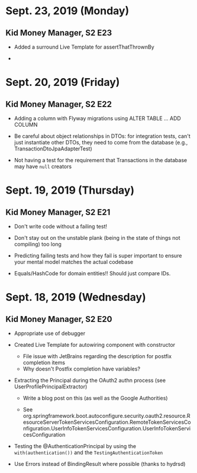 # Sept. 23, 2019 (Monday)

## Kid Money Manager, S2 E23

* Added a surround Live Template for assertThatThrownBy

* 

# Sept. 20, 2019 (Friday)

## Kid Money Manager, S2 E22

* Adding a column with Flyway migrations using ALTER TABLE ... ADD COLUMN

* Be careful about object relationships in DTOs: for integration tests, can't just instantiate other DTOs,
  they need to come from the database (e.g., TransactionDtoJpaAdapterTest)

* Not having a test for the requirement that Transactions in the database may have `null` creators

# Sept. 19, 2019 (Thursday)

## Kid Money Manager, S2 E21

* Don't write code without a failing test!

* Don't stay out on the unstable plank (being in the state of things not compiling) too long

* Predicting failing tests and how they fail is super important to ensure your mental model matches
  the actual codebase

* Equals/HashCode for domain entities!! Should just compare IDs.

# Sept. 18, 2019 (Wednesday)

## Kid Money Manager, S2 E20

* Appropriate use of debugger

* Created Live Template for autowiring component with constructor

  * File issue with JetBrains regarding the description for postfix completion items
  * Why doesn't Postfix completion have variables?

* Extracting the Principal during the OAuth2 authn process (see UserProfilePrincipalExtractor)

  * Write a blog post on this (as well as the Google Authorities)
  
  * See org.springframework.boot.autoconfigure.security.oauth2.resource.ResourceServerTokenServicesConfiguration.RemoteTokenServicesConfiguration.UserInfoTokenServicesConfiguration.UserInfoTokenServicesConfiguration

* Testing the @AuthenticationPrincipal by using the `with(authentication())` and
  the `TestingAuthenticationToken`

* Use Errors instead of BindingResult where possible (thanks to hydrsd)
